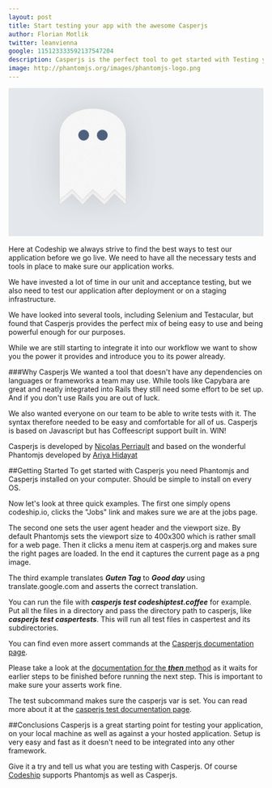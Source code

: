 ```yaml
---
layout: post
title: Start testing your app with the awesome Casperjs
author: Florian Motlik
twitter: leanvienna
google: 115123333592137547204
description: Casperjs is the perfect tool to get started with Testing your deployed apps
image: http://phantomjs.org/images/phantomjs-logo.png
---
```

![Casperjs](/images/casperjs/Casper_JS_ghost.gif)

Here at Codeship we always strive to find the best ways to test our
application before we go live. We need to have all the necessary tests
and tools in place to make sure our application works.

We have invested a lot of time in our unit and acceptance testing, but
we also need to test our application after deployment or on
a staging infrastructure.

We have looked into several tools, including Selenium and Testacular, but
found that Casperjs provides the perfect mix of being easy to use and
being powerful enough for our purposes.

While we are still starting to integrate it into our workflow we want to
show you the power it provides and introduce you to its power already.

###Why Casperjs
We wanted a tool that doesn't have any dependencies on languages
or frameworks a team may use. While tools like Capybara are great and neatly
integrated into Rails they still need some effort to be set up. And if you
don't use Rails you are out of luck.

We also wanted everyone on our team to be able to write tests with it.
The syntax therefore needed to be easy and comfortable for all of us.
Casperjs is based on Javascript but has Coffeescript support built in. WIN!

Casperjs is developed by [Nicolas Perriault](https://github.com/n1k0) and based
on the wonderful Phantomjs developed by [Ariya
Hidayat](https://github.com/ariya)

##Getting Started
To get started with Casperjs you need Phantomjs and Casperjs installed
on your computer. Should be simple to install on every OS.

Now let's look at three quick examples.
The first one simply opens codeship.io, clicks the "Jobs" link and makes
sure we are at the jobs page.

<script src="https://gist.github.com/flomotlik/5103432.js"></script>

The second one sets the user agent header and the viewport size. By default
Phantomjs sets the viewport size to 400x300 which is rather small for a
web page. Then it clicks a menu item at casperjs.org and makes sure
the right pages are loaded. In the end it captures the current page as a
png image.

<script src="https://gist.github.com/flomotlik/5113089.js"></script>

The third example translates ***Guten Tag*** to ***Good day*** using
translate.google.com and asserts the correct translation.

<script src="https://gist.github.com/flomotlik/5113098.js"></script>

You can run the file with ***casperjs test codeshiptest.coffee*** for
example. Put all the files in a directory and pass the directory path to
casperjs, like ***casperjs test caspertests***. This will run all test files
in caspertest and its subdirectories.

You can find even more assert commands at the [Casperjs documentation page](http://casperjs.org/api.html#tester).

Please take a look at the [documentation for the ***then***
method](http://casperjs.org/faq.html#faq-step-stack) as it waits for
earlier steps to be finished before running the next step. This is
important to make sure your asserts work fine.

The test subcommand makes sure the casperjs var is set. You can read more
about it at the [casperjs test documentation
page](http://casperjs.org/testing.html).

##Conclusions
Casperjs is a great starting point for testing your application, on your
local machine as well as against a your hosted application.
Setup is very easy and fast as it doesn't need to
be integrated into any other framework.

Give it a try and tell us what you are testing with Casperjs. Of course
[Codeship](https://www.codeship.io)  supports Phantomjs as well as Casperjs.
